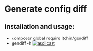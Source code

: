 # Generate config diff
## Installation and usage:
- composer global require itohin/gendiff
- gendiff -h
[![asciicast](https://asciinema.org/a/SRZ7lF2TPRzpQuzus4dB9K7gr.svg)](https://asciinema.org/a/SRZ7lF2TPRzpQuzus4dB9K7gr)